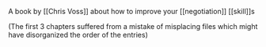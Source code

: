 A book by [[Chris Voss]] about how to improve your [[negotiation]] [[skill]]s

(The first 3 chapters suffered from a mistake of misplacing files which might have disorganized the order of the entries)
